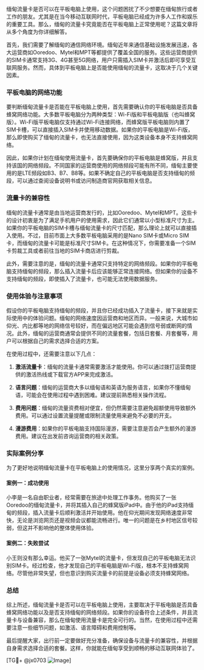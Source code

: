 缅甸流量卡是否可以在平板电脑上使用，这个问题困扰了不少想要在缅甸旅行或者工作的朋友。尤其是在当今移动互联网时代，平板电脑已经成为许多人工作和娱乐的重要工具。那么，缅甸的流量卡究竟能否在平板电脑上正常使用呢？这篇文章将从多个角度为你详细解答。

首先，我们需要了解缅甸的通信网络环境。缅甸近年来通信基础设施发展迅速，各大运营商如Ooredoo、Mytel和MPT等都提供了覆盖全国的服务。这些运营商提供的SIM卡通常支持3G、4G甚至5G网络，用户只需插入SIM卡并激活后即可享受互联网服务。然而，具体到平板电脑上是否能使用缅甸的流量卡，这取决于几个关键因素。

### 平板电脑的网络功能

要判断缅甸流量卡是否能在平板电脑上使用，首先需要确认你的平板电脑是否具备蜂窝网络功能。大多数平板电脑分为两种类型：Wi-Fi版和平板电脑版（也叫蜂窝版）。Wi-Fi版平板电脑仅支持通过Wi-Fi连接网络，而蜂窝版平板电脑则内置了SIM卡槽，可以直接插入SIM卡并使用移动数据。如果你的平板电脑是Wi-Fi版，那么即使购买了缅甸的流量卡，也无法直接使用，因为这类设备本身不支持蜂窝网络。

因此，如果你计划在缅甸使用流量卡，首先要确保你的平板电脑是蜂窝版，并且支持该国的网络频段。不同国家的运营商使用的网络频段可能有所不同，缅甸主要使用的是LTE频段如B3、B7、B8等。如果不确定自己的平板电脑是否支持缅甸的频段，可以通过查阅设备说明书或访问制造商官网获取相关信息。

### 流量卡的兼容性

缅甸的流量卡通常是由当地运营商发行的，比如Ooredoo、Mytel和MPT。这些卡的设计初衷是为了满足手机用户的使用需求，因此它们通常以小型标准尺寸为主。如果你的平板电脑的SIM卡槽与缅甸流量卡的尺寸匹配，那么理论上就可以直接插入使用。不过，目前市面上大多数平板电脑采用的是Nano SIM卡或Micro SIM卡，而缅甸的流量卡可能是标准尺寸SIM卡。在这种情况下，你需要准备一个SIM卡剪裁工具或者前往当地的SIM卡商店进行剪裁。

此外，需要注意的是，缅甸的流量卡通常只支持特定的网络频段。如果你的平板电脑支持缅甸的频段，那么插入流量卡后应该能够正常连接网络。但如果你的设备不支持缅甸的频段，即使插入了流量卡，也可能无法使用数据服务。

### 使用体验与注意事项

假设你的平板电脑支持缅甸的频段，并且你已经成功插入了流量卡，接下来就是实际使用中的体验问题。缅甸的网络速度因运营商和地区而异。一般来说，大城市如仰光、内比都等地的网络信号较好，而在偏远地区可能会遇到信号弱或断网的情况。此外，缅甸的运营商通常会提供不同的流量套餐，包括日套餐、月套餐等，用户可以根据自己的需求选择合适的方案。

在使用过程中，还需要注意以下几点：

1. **激活流量卡**：缅甸的流量卡通常需要激活才能使用。你可以通过拨打运营商提供的激活热线或下载官方APP来完成激活。
   
2. **语言问题**：缅甸的运营商大多以缅甸语和英语为服务语言，如果你不懂缅甸语，可能会在使用过程中遇到困难。建议提前熟悉相关操作流程。

3. **费用问题**：缅甸的流量资费相对便宜，但仍然需要注意避免超额使用导致额外费用。可以通过设置流量提醒或限制流量使用来避免不必要的开支。

4. **漫游费用**：如果你的平板电脑支持国际漫游，需要注意是否会产生额外的漫游费用。建议在出发前咨询运营商的相关政策。

### 实际案例分享

为了更好地说明缅甸流量卡在平板电脑上的使用情况，这里分享两个真实的案例。

#### 案例一：成功使用

小李是一名自由职业者，经常需要在旅途中处理工作事务。他购买了一张Ooredoo的缅甸流量卡，并将其插入自己的蜂窝版iPad中。由于他的iPad支持缅甸的频段，插入流量卡后顺利激活并开始使用。他在仰光期间发现网络速度非常快，无论是浏览网页还是视频会议都能流畅进行。唯一的问题是在乡村地区信号较弱，但这并不影响他的整体使用体验。

#### 案例二：失败尝试

小王则没有那么幸运。他买了一张Mytel的流量卡，但发现自己的平板电脑无法识别SIM卡。经过检查，他才发现自己的平板电脑是Wi-Fi版，根本不支持蜂窝网络。尽管他非常失望，但也意识到购买流量卡的前提是设备必须支持蜂窝网络。

### 总结

综上所述，缅甸流量卡是否可以在平板电脑上使用，主要取决于平板电脑是否具备蜂窝网络功能以及是否支持缅甸的网络频段。如果你的设备符合上述条件，并且流量卡与设备兼容，那么在缅甸使用流量卡是完全可行的。当然，在使用过程中还需要注意一些细节问题，如激活、语言障碍和费用控制等。

最后提醒大家，出行前一定要做好充分准备，确保设备与流量卡的兼容性，并根据自身需求选择合适的套餐。这样，你就能在缅甸享受到顺畅的移动互联网体验了。

[TG💪+ @jx0703 ![Image](https://github.com/user-attachments/assets/dbca1d08-cadb-493c-b0ec-ad6f7a83f270)]